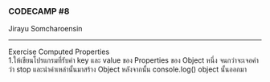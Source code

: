 ### CODECAMP #8
Jirayu Somcharoensin    
___
Exercise Computed Properties  
1.ให้เขียนโปรแกรมที่รับค่า key และ value ของ Properties ของ Object หนึ่ง จนกว่าจะเจอคำว่า stop 
และนำค่าเหล่านั้นมาสร้าง Object หลังจากนั้น console.log() object นั้นออกมา  
